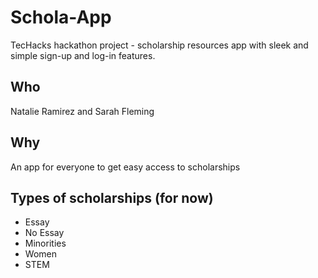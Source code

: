 # Schola-App
TecHacks hackathon project - scholarship resources app with sleek and simple
sign-up and log-in features.

## Who
Natalie Ramirez and Sarah Fleming

## Why
An app for everyone to get easy access to scholarships

## Types of scholarships (for now)
- Essay
- No Essay
- Minorities
- Women
- STEM
